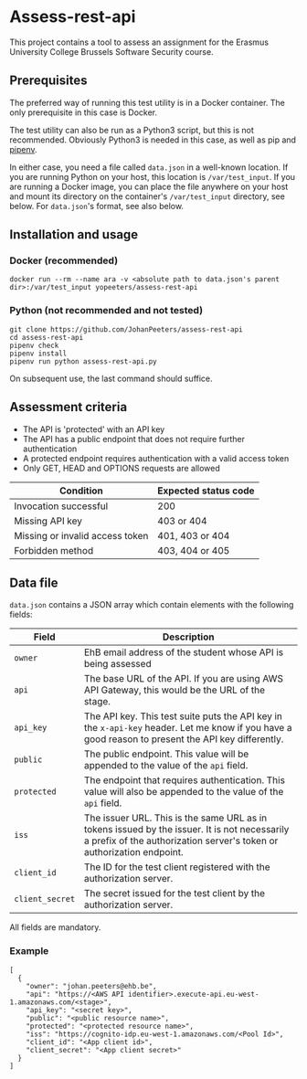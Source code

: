 # Assess-rest-api
This project contains a tool to assess an assignment for the Erasmus University College Brussels Software Security course.

## Prerequisites

The preferred way of running this test utility is in a Docker container. The only prerequisite in this case is Docker.

The test utility can also be run as a Python3 script, but this is not recommended. Obviously Python3 is needed in this case, as well as pip and [pipenv](https://pipenv.readthedocs.io/en/latest/).

In either case, you need a file called `data.json` in a well-known location. If you are running Python on your host, this location is `/var/test_input`. If you are running a Docker image, you can place the file anywhere on your host and mount its directory on the container's `/var/test_input` directory, see below. For `data.json`'s format, see also below.

## Installation and usage

### Docker (recommended)

```
docker run --rm --name ara -v <absolute path to data.json's parent dir>:/var/test_input yopeeters/assess-rest-api
```

### Python (not recommended and not tested)

```
git clone https://github.com/JohanPeeters/assess-rest-api
cd assess-rest-api
pipenv check
pipenv install
pipenv run python assess-rest-api.py
```

On subsequent use, the last command should suffice.

## Assessment criteria

* The API is 'protected' with an API key
* The API has a public endpoint that does not require further authentication
* A protected endpoint requires authentication with a valid access token
* Only GET, HEAD and OPTIONS requests are allowed

|Condition                     |Expected status code|
|------------------------------|--------------------|
|Invocation successful         |200                 |
|Missing API key               |403 or 404          |
|Missing or invalid access token|401, 403 or 404    |
|Forbidden method              | 403, 404 or 405    |

## Data file

`data.json` contains a JSON array which contain elements with the following fields:

|Field           |Description               |
|----------------|--------------------------|
|`owner`           |EhB email address of the student whose API is being assessed|
|`api`             |The base URL of the API. If you are using AWS API Gateway, this would be the URL of the stage.|
|`api_key`         |The API key. This test suite puts the API key in the `x-api-key` header. Let me know if you have a good reason to present the API key differently.|
|`public`          |The public endpoint. This value will be appended to the value of the `api` field.|
|`protected`       |The endpoint that requires authentication. This value will also be appended to the value of the `api` field.|
|`iss`             |The issuer URL. This is the same URL as in tokens issued by the issuer. It is not necessarily a prefix of the authorization server's token or authorization endpoint.|
|`client_id`       |The ID for the test client registered with the authorization server.|
|`client_secret`   |The secret issued for the test client by the authorization server.|

All fields are mandatory.


### Example
```
[
  {
    "owner": "johan.peeters@ehb.be",
    "api": "https://<AWS API identifier>.execute-api.eu-west-1.amazonaws.com/<stage>",
    "api_key": "<secret key>",
    "public": "<public resource name>",
    "protected": "<protected resource name>",
    "iss": "https://cognito-idp.eu-west-1.amazonaws.com/<Pool Id>",
    "client_id": "<App client id>",
    "client_secret": "<App client secret>"
  }
]
 ```
